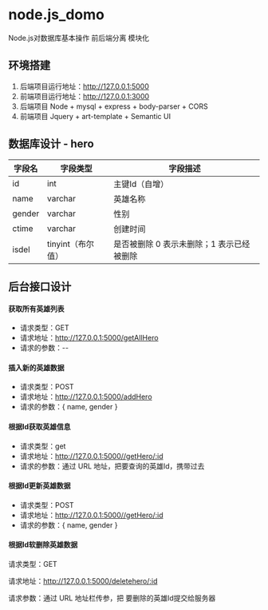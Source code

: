 # node.js_domo
Node.js对数据库基本操作   前后端分离 模块化

## 环境搭建

1. 后端项目运行地址：http://127.0.0.1:5000
2. 前端项目运行地址：http://127.0.0.1:3000
3. 后端项目 Node + mysql + express + body-parser + CORS 
4. 前端项目 Jquery + art-template + Semantic UI


## 数据库设计 - hero

| 字段名 | 字段类型 |  字段描述  |
|--------|-----------|------------|
|  id       |      int     | 主键Id（自增）  |
|  name |   varchar |  英雄名称  |
|  gender  |   varchar |  性别     |
|  ctime   |   varchar |创建时间  |
|  isdel   | tinyint（布尔值） | 是否被删除 0 表示未删除；1 表示已经被删除 |

## 后台接口设计

#### 获取所有英雄列表

- 请求类型：GET
- 请求地址：http://127.0.0.1:5000/getAllHero
- 请求的参数：--

####  插入新的英雄数据

- 请求类型：POST
- 请求地址：http://127.0.0.1:5000/addHero
- 请求的参数：{ name, gender }

####  根据Id获取英雄信息

- 请求类型：get
- 请求地址：http://127.0.0.1:5000//getHero/:id
- 请求的参数：通过 URL 地址，把要查询的英雄Id，携带过去

####  根据Id更新英雄数据

- 请求类型：POST
- 请求地址：http://127.0.0.1:5000//getHero/:id
- 请求的参数：{ name, gender }

####  根据Id软删除英雄数据

请求类型：GET

请求地址：http://127.0.0.1:5000/deletehero/:id

请求参数：通过 URL 地址栏传参，把 要删除的英雄Id提交给服务器




